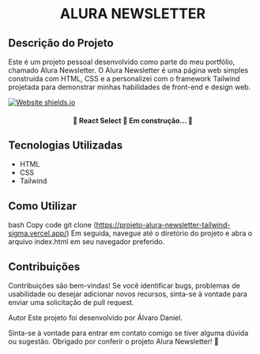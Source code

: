 <h1 align="center">ALURA NEWSLETTER</h1>

## Descrição do Projeto
<p>Este é um projeto pessoal desenvolvido como parte do meu portfólio, chamado Alura Newsletter. O Alura Newsletter é uma página web simples construída com HTML, CSS e a personalizei com o framework Tailwind projetada para demonstrar minhas habilidades de front-end e design web.</p>

<image align="center">[![Website shields.io](https://img.shields.io/website-up-down-green-red/http/shields.io.svg)](http://shields.io/)</image>

<h4 align="center"> 
	🚧  React Select 🚀 Em construção...  🚧
</h4>


## Tecnologias Utilizadas
- HTML
- CSS
- Tailwind 

## Como Utilizar
bash
Copy code
git clone (https://projeto-alura-newsletter-tailwind-sigma.vercel.app/)
Em seguida, navegue até o diretório do projeto e abra o arquivo index.html em seu navegador preferido.

## Contribuições
Contribuições são bem-vindas! Se você identificar bugs, problemas de usabilidade ou desejar adicionar novos recursos, sinta-se à vontade para enviar uma solicitação de pull request.

Autor
Este projeto foi desenvolvido por Álvaro Daniel.

Sinta-se à vontade para entrar em contato comigo se tiver alguma dúvida ou sugestão. Obrigado por conferir o projeto Alura Newsletter! 🚀
